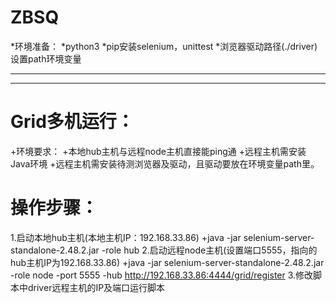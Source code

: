 # ZBSQ
*环境准备：
*python3
*pip安装selenium，unittest
*浏览器驱动路径(./driver)设置path环境变量
***

___
# Grid多机运行：
+环境要求：
   +本地hub主机与远程node主机直接能ping通
   +远程主机需安装Java环境
   +远程主机需安装待测浏览器及驱动，且驱动要放在环境变量path里。
# 操作步骤：
1.启动本地hub主机(本地主机IP：192.168.33.86)
    +java -jar selenium-server-standalone-2.48.2.jar -role hub
2.启动远程node主机(设置端口5555，指向的hub主机IP为192.168.33.86)
    +java -jar selenium-server-standalone-2.48.2.jar -role node -port 5555 -hub http://192.168.33.86:4444/grid/register
3.修改脚本中driver远程主机的IP及端口运行脚本
